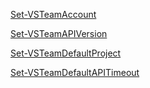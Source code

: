 [Set-VSTeamAccount](Set-VSTeamAccount.md) 

[Set-VSTeamAPIVersion](Set-VSTeamAPIVersion.md) 

[Set-VSTeamDefaultProject](Set-VSTeamDefaultProject.md) 

[Set-VSTeamDefaultAPITimeout](Set-VSTeamDefaultAPITimeout.md) 